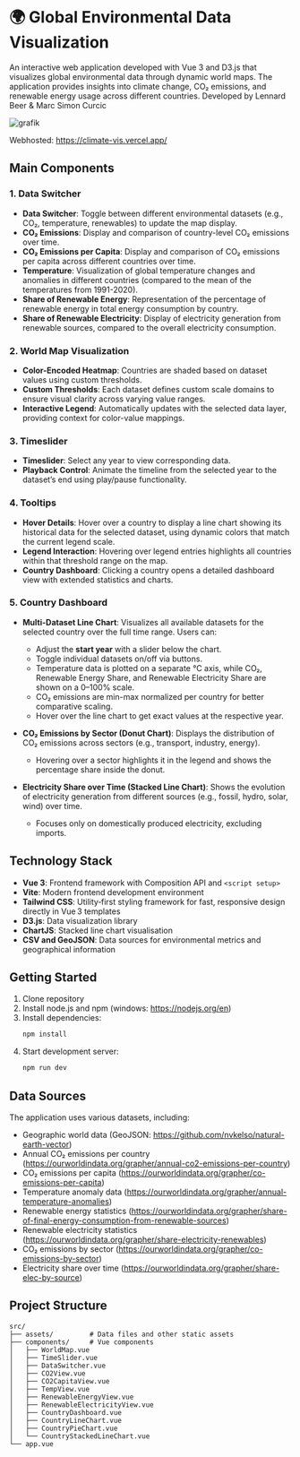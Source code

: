 # 🌍 Global Environmental Data Visualization

An interactive web application developed with Vue 3 and D3.js that visualizes global environmental data through dynamic world maps. The application provides insights into climate change, CO₂ emissions, and renewable energy usage across different countries. 
Developed by Lennard Beer & Marc Simon Curcic

![grafik](https://github.com/user-attachments/assets/95319db7-cf25-4933-a0d1-514234461fa1)

Webhosted: https://climate-vis.vercel.app/

## Main Components

### 1. Data Switcher
   - **Data Switcher**: Toggle between different environmental datasets (e.g., CO₂, temperature, renewables) to update the map display.
   - **CO₂ Emissions**: Display and comparison of country-level CO₂ emissions over time.
   - **CO₂ Emissions per Capita**: Display and comparison of CO₂ emissions per capita across different countries over time.
   - **Temperature**: Visualization of global temperature changes and anomalies in different countries (compared to the mean of the temperatures from 1991-2020).
   - **Share of Renewable Energy**: Representation of the percentage of renewable energy in total energy consumption by country.
   - **Share of Renewable Electricity**: Display of electricity generation from renewable sources, compared to the overall electricity consumption.

### 2. World Map Visualization  
- **Color-Encoded Heatmap**: Countries are shaded based on dataset values using custom thresholds.  
- **Custom Thresholds**: Each dataset defines custom scale domains to ensure visual clarity across varying value ranges.
- **Interactive Legend**: Automatically updates with the selected data layer, providing context for color-value mappings.

### 3. Timeslider  
   - **Timeslider**: Select any year to view corresponding data.
   - **Playback Control**: Animate the timeline from the selected year to the dataset’s end using play/pause functionality.

### 4. Tooltips  
- **Hover Details**: Hover over a country to display a line chart showing its historical data for the selected dataset, using dynamic colors that match the current legend scale.
- **Legend Interaction**: Hovering over legend entries highlights all countries within that threshold range on the map.
- **Country Dashboard**: Clicking a country opens a detailed dashboard view with extended statistics and charts.

### 5. Country Dashboard

- **Multi-Dataset Line Chart**: Visualizes all available datasets for the selected country over the full time range. Users can:
  - Adjust the **start year** with a slider below the chart.
  - Toggle individual datasets on/off via buttons.
  - Temperature data is plotted on a separate °C axis, while CO₂, Renewable Energy Share, and Renewable Electricity Share are shown on a 0–100% scale.  
  - CO₂ emissions are min-max normalized per country for better comparative scaling.
  - Hover over the line chart to get exact values at the respective year.

- **CO₂ Emissions by Sector (Donut Chart)**: Displays the distribution of CO₂ emissions across sectors (e.g., transport, industry, energy).  
  - Hovering over a sector highlights it in the legend and shows the percentage share inside the donut.

- **Electricity Share over Time (Stacked Line Chart)**: Shows the evolution of electricity generation from different sources (e.g., fossil, hydro, solar, wind) over time.  
  - Focuses only on domestically produced electricity, excluding imports.

## Technology Stack

- **Vue 3**: Frontend framework with Composition API and `<script setup>`
- **Vite**: Modern frontend development environment
- **Tailwind CSS**: Utility‑first styling framework for fast, responsive design directly in Vue 3 templates 
- **D3.js**: Data visualization library
- **ChartJS**: Stacked line chart visualisation
- **CSV and GeoJSON**: Data sources for environmental metrics and geographical information

## Getting Started

1. Clone repository
2. Install node.js and npm (windows: https://nodejs.org/en)
4. Install dependencies:
   ```bash
   npm install
   ```
5. Start development server:
   ```bash
   npm run dev
   ```

## Data Sources

The application uses various datasets, including:
- Geographic world data (GeoJSON: https://github.com/nvkelso/natural-earth-vector)
- Annual CO₂ emissions per country (https://ourworldindata.org/grapher/annual-co2-emissions-per-country)
- CO₂ emissions per capita (https://ourworldindata.org/grapher/co-emissions-per-capita)
- Temperature anomaly data (https://ourworldindata.org/grapher/annual-temperature-anomalies)
- Renewable energy statistics (https://ourworldindata.org/grapher/share-of-final-energy-consumption-from-renewable-sources)
- Renewable electricity statistics (https://ourworldindata.org/grapher/share-electricity-renewables)
- CO₂ emissions by sector (https://ourworldindata.org/grapher/co-emissions-by-sector)
- Electricity share over time (https://ourworldindata.org/grapher/share-elec-by-source)

## Project Structure

```
src/
├── assets/         # Data files and other static assets
├── components/     # Vue components
│   ├── WorldMap.vue
│   ├── TimeSlider.vue
│   ├── DataSwitcher.vue
│   ├── CO2View.vue
│   ├── CO2CapitaView.vue
│   ├── TempView.vue
│   ├── RenewableEnergyView.vue
│   ├── RenewableElectricityView.vue
│   ├── CountryDashboard.vue
│   ├── CountryLineChart.vue
│   ├── CountryPieChart.vue
│   └── CountryStackedLineChart.vue
└── app.vue
```
